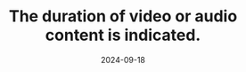 ---
N: '118'
Rubrique: Images et médias
title: The duration of video or audio content is indicated.
abstract: 
categories: ["Images and media"]
agrege: O4118-E029
opquast: '4 118'
indiceebook: '29'
description: "Rule n° 029"
before: "028"
weight: "029"
after: "030"
actif: '1'
layout: rules
date: 2024-09-18
tags: ["", ""]
objectif: ["", ""]
Meo: [""]
Controle: [""
]
epubcheck: false
ace: false
humancheck: true
Source: ["Opquast"]
Referentiel: [""]
Steps: ["", ""]
---